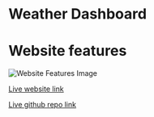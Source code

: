 # Weather Dashboard



# Website features 

![Website Features Image]()

[Live website link](https://mikemonihan.github.io/Code_Quiz/)

[Live github repo link](https://github.com/MikeMonihan/Code_Quiz)